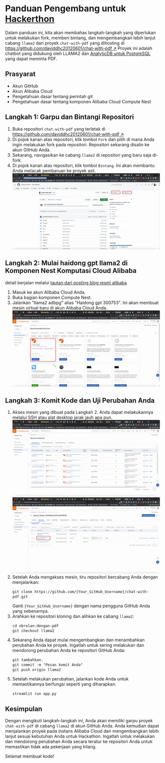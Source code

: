 # Panduan Pengembang untuk [Hackerthon](https://resource.alibabacloud.com/event/detail?id=6854)

Dalam panduan ini, kita akan membahas langkah-langkah yang diperlukan untuk melakukan fork, memberi bintang, dan mengembangkan lebih lanjut cabang `llama2` dari proyek `chat-with-pdf` yang dihosting di [https://github.com/daviddhc20120601/chat-with-pdf ↗](https://github.com/daviddhc20120601/chat-with-pdf) Proyek ini adalah chatbot yang didukung oleh LLAMA2 dan [AnalyticDB untuk PostgreSQL](https://www.alibabacloud.com/product/hybriddb-postgresql ) yang dapat meminta PDF.

## Prasyarat

- Akun GitHub
- Akun Alibaba Cloud
- Pengetahuan dasar tentang perintah git
- Pengetahuan dasar tentang komponen Alibaba Cloud Compute Nest

## Langkah 1: Garpu dan Bintangi Repositori

1. Buka repositori `chat-with-pdf` yang terletak di [https://github.com/daviddhc20120601/chat-with-pdf ↗](https://github.com/daviddhc20120601/chat-with-pdf)
1. Di pojok kanan atas repositori, klik tombol `Fork` dan pilih di mana Anda ingin melakukan fork pada repositori. Repositori sekarang disalin ke akun GitHub Anda.
1. Sekarang, navigasikan ke cabang `llama2` di repositori yang baru saja di-fork.
1. Di pojok kanan atas repositori, klik tombol `Bintang`. Ini akan membantu Anda melacak pembaruan ke proyek asli.
![img.png](img.png)
## Langkah 2: Mulai haidong gpt llama2 di Komponen Nest Komputasi Cloud Alibaba

detail berjalan melalui [tautan dari posting blog resmi alibaba](https://www.alibabacloud.com/blog/600282)

1. Masuk ke akun Alibaba Cloud Anda.
1. Buka bagian komponen Compute Nest.
1. Jalankan "llama2 adbpg" alias "Haidong gpt 300753". Ini akan membuat mesin virtual baru di akun Alibaba Cloud Anda.
![img_1.png](img_1.png)
## Langkah 3: Komit Kode dan Uji Perubahan Anda

1. Akses mesin yang dibuat pada Langkah 2. Anda dapat melakukannya melalui SSH atau alat desktop jarak jauh apa pun.
![img_2.png](img_2.png)
![img_3.png](img_3.png)
1. Setelah Anda mengakses mesin, tiru repositori bercabang Anda dengan menjalankan:
    ```
    git clone https://github.com/{Your_GitHub_Username}/chat-with-pdf.git
    ```
    Ganti `{Your_GitHub_Username}` dengan nama pengguna GitHub Anda yang sebenarnya.
1. Arahkan ke repositori kloning dan alihkan ke cabang `llama2`:
    ```
    cd obrolan-dengan-pdf
    git checkout llama2
    ```
1. Sekarang Anda dapat mulai mengembangkan dan menambahkan perubahan Anda ke proyek. Ingatlah untuk sering melakukan dan mendorong perubahan Anda ke repositori GitHub Anda:
    ```
    git tambahkan.
    git commit -m "Pesan komit Anda"
    git push origin llama2
    ```
1. Setelah melakukan perubahan, jalankan kode Anda untuk memastikannya berfungsi seperti yang diharapkan.
   ```
   streamlit run app.py
   ```
## Kesimpulan

Dengan mengikuti langkah-langkah ini, Anda akan memiliki garpu proyek `chat-with-pdf` di cabang `llama2` di akun GitHub Anda. Anda kemudian dapat menjalankan proyek pada instans Alibaba Cloud dan mengembangkan lebih lanjut sesuai kebutuhan Anda untuk Hackathon. Ingatlah untuk melakukan dan mendorong perubahan Anda secara teratur ke repositori Anda untuk memastikan tidak ada pekerjaan yang hilang.

Selamat membuat kode!